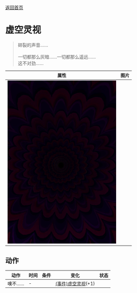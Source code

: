 [返回首页](index.md)  
# 虚空灵视  
> 碎裂的声音……<br><br>一切都那么灰暗……一切都那么遥远……<br>这不对劲……  
  
  属性  |   图片   
 ----  |  ----:   
   |  ![](Sprite/Void.png)   
  
## 动作  
动作  |  时间  |  条件  |  变化  |  状态  
----  |  ----  |  ----  |  ----  |  ----  
噢不……  |  -  |    |  [(事件)虚空灵视](Event_VoidExperience1b.md)(+1)  |    
